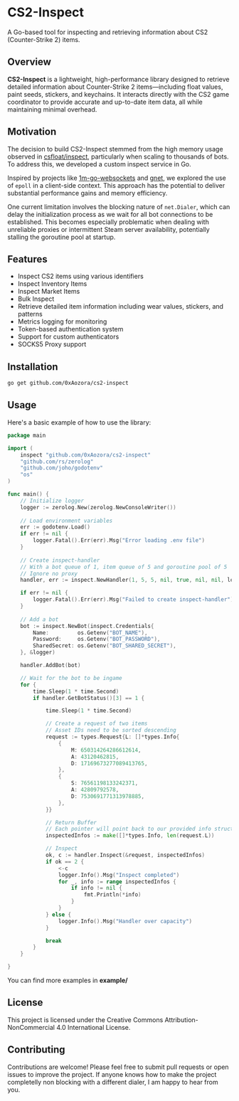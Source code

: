 
# CS2-Inspect

A Go-based tool for inspecting and retrieving information about CS2 (Counter-Strike 2) items.

## Overview

**CS2-Inspect** is a lightweight, high-performance library designed to retrieve detailed information about Counter-Strike 2 items—including float values, paint seeds, stickers, and keychains. It interacts directly with the CS2 game coordinator to provide accurate and up-to-date item data, all while maintaining minimal overhead.

## Motivation

The decision to build CS2-Inspect stemmed from the high memory usage observed in [csfloat/inspect](https://github.com/csfloat/inspect), particularly when scaling to thousands of bots. To address this, we developed a custom inspect service in Go.

Inspired by projects like [1m-go-websockets](https://github.com/eranyanay/1m-go-websockets) and [gnet](https://github.com/panjf2000/gnet), we explored the use of `epoll` in a client-side context. This approach has the potential to deliver substantial performance gains and memory efficiency.

One current limitation involves the blocking nature of `net.Dialer`, which can delay the initialization process as we wait for all bot connections to be established. This becomes especially problematic when dealing with unreliable proxies or intermittent Steam server availability, potentially stalling the goroutine pool at startup.

## Features

- Inspect CS2 items using various identifiers
- Inspect Inventory Items
- Inspect Market Items
- Bulk Inspect
- Retrieve detailed item information including wear values, stickers, and patterns
- Metrics logging for monitoring
- Token-based authentication system
- Support for custom authenticators
- SOCKS5 Proxy support

## Installation

```bash
go get github.com/0xAozora/cs2-inspect
```

## Usage

Here's a basic example of how to use the library:

```go
package main

import (
    inspect "github.com/0xAozora/cs2-inspect"
    "github.com/rs/zerolog"
    "github.com/joho/godotenv"
    "os"
)

func main() {
    // Initialize logger
    logger := zerolog.New(zerolog.NewConsoleWriter())
    
    // Load environment variables
    err := godotenv.Load()
    if err != nil {
        logger.Fatal().Err(err).Msg("Error loading .env file")
    }
    
    // Create inspect-handler
    // With a bot queue of 1, item queue of 5 and goroutine pool of 5
    // Ignore no proxy
    handler, err := inspect.NewHandler(1, 5, 5, nil, true, nil, nil, logger, nil)

    if err != nil {
        logger.Fatal().Err(err).Msg("Failed to create inspect-handler")
    }
    
    // Add a bot
    bot := inspect.NewBot(inspect.Credentials{
		Name:         os.Getenv("BOT_NAME"),
		Password:     os.Getenv("BOT_PASSWORD"),
		SharedSecret: os.Getenv("BOT_SHARED_SECRET"),
	}, &logger)

	handler.AddBot(bot)

    // Wait for the bot to be ingame 
    for {
        time.Sleep(1 * time.Second)
        if handler.GetBotStatus()[3] == 1 {

            time.Sleep(1 * time.Second)

            // Create a request of two items
            // Asset IDs need to be sorted descending
            request := types.Request{L: []*types.Info{
                {
                    M: 650314264286612614,
                    A: 43120462815,
                    D: 17169673277089413765,
                },
                {
                    S: 76561198133242371,
                    A: 42809792578,
                    D: 7530691771313978885,
                },
            }}

            // Return Buffer
            // Each pointer will point back to our provided info struct if the inspect was successful, nil otherwise
            inspectedInfos := make([]*types.Info, len(request.L))

            // Inspect
            ok, c := handler.Inspect(&request, inspectedInfos)
            if ok == 2 {
                <-c
                logger.Info().Msg("Inspect completed")
                for _, info := range inspectedInfos {
                    if info != nil {
                        fmt.Println(*info)
                    }
                }
            } else {
                logger.Info().Msg("Handler over capacity")
            }

            break
        }
    }

}
```

You can find more examples in **example/**

## License

This project is licensed under the Creative Commons Attribution-NonCommercial 4.0 International License.

## Contributing

Contributions are welcome! Please feel free to submit pull requests or open issues to improve the project.
If anyone knows how to make the project completelly non blocking with a different dialer, I am happy to hear from you.
